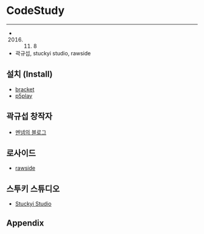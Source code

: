 # CodeStudy 
---

- 2016. 11. 8
- 곽규섭, stuckyi studio, rawside


## 설치 (Install)
- [bracket](http://brackets.io/)
- [p5play](http://p5play.molleindustria.org/)


## 곽규섭 창작자
- [멘넴의 블로그](http://m.blog.naver.com/mennem) 

## 로사이드
- [rawside](http://rawside.kr/)

## 스투키 스튜디오
- [Stuckyi Studio](http://stuckyi.studio)


## Appendix
